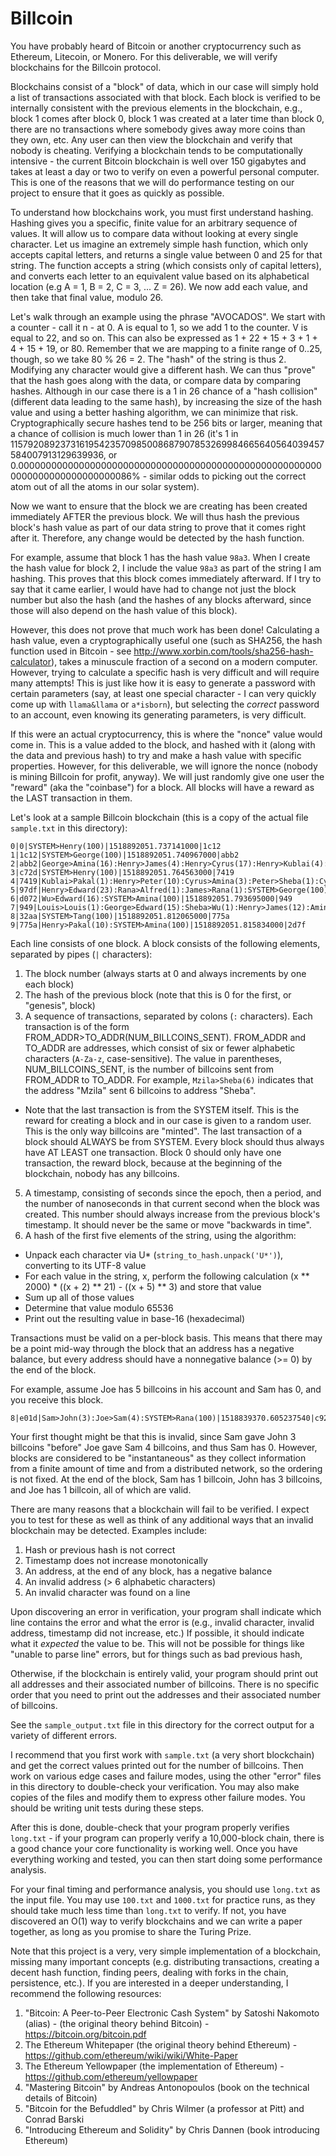 # Billcoin

You have probably heard of Bitcoin or another cryptocurrency such as Ethereum, Litecoin, or Monero.  For this deliverable, we will verify blockchains for the Billcoin protocol.

Blockchains consist of a "block" of data, which in our case will simply hold a list of transactions associated with that block.  Each block is verified to be internally consistent with the previous elements in the blockchain, e.g., block 1 comes after block 0, block 1 was created at a later time than block 0, there are no transactions where somebody gives away more coins than they own, etc.  Any user can then view the blockchain and verify that nobody is cheating.  Verifying a blockchain tends to be computationally intensive - the current Bitcoin blockchain is well over 150 gigabytes and takes at least a day or two to verify on even a powerful personal computer.  This is one of the reasons that we will do performance testing on our project to ensure that it goes as quickly as possible.

To understand how blockchains work, you must first understand hashing.  Hashing gives you a specific, finite value for an arbitrary sequence of values.  It will allow us to compare data without looking at every single character.  Let us imagine an extremely simple hash function, which only accepts capital letters, and returns a single value between 0 and 25 for that string.  The function accepts a string (which consists only of capital letters), and converts each letter to an equivalent value based on its alphabetical location (e.g A = 1, B = 2, C = 3, ... Z = 26).  We now add each value, and then take that final value, modulo 26.

Let's walk through an example using the phrase "AVOCADOS".  We start with a counter - call it n - at 0.  A is equal to 1, so we add 1 to the counter.  V is equal to 22, and so on.  This can also be expressed as 1 + 22 + 15 + 3 + 1 + 4 + 15 + 19, or 80.  Remember that we are mapping to a finite range of 0..25, though, so we take 80 % 26 = 2.  The "hash" of the string is thus 2.  Modifying any character would give a different hash.  We can thus "prove" that the hash goes along with the data, or compare data by comparing hashes.  Although in our case there is a 1 in 26 chance of a "hash collision" (different data leading to the same hash), by increasing the size of the hash value and using a better hashing algorithm, we can minimize that risk.  Cryptographically secure hashes tend to be 256 bits or larger, meaning that a chance of collision is much lower than 1 in 26 (it's 1 in 115792089237316195423570985008687907853269984665640564039457584007913129639936, or 0.00000000000000000000000000000000000000000000000000000000000000000000000000086% - similar odds to picking out the correct atom out of all the atoms in our solar system).

Now we want to ensure that the block we are creating has been created immediately AFTER the previous block.  We will thus hash the previous block's hash value as part of our data string to prove that it comes right after it.  Therefore, any change would be detected by the hash function.

For example, assume that block 1 has the hash value `98a3`.  When I create the hash value for block 2, I include the value `98a3` as part of the string I am hashing.  This proves that this block comes immediately afterward.  If I try to say that it came earlier, I would have had to change not just the block number but also the hash (and the hashes of any blocks afterward, since those will also depend on the hash value of this block).

However, this does not prove that much work has been done!  Calculating a hash value, even a cryptographically useful one (such as SHA256, the hash function used in Bitcoin - see http://www.xorbin.com/tools/sha256-hash-calculator), takes a minuscule fraction of a second on a modern computer.  However, trying to calculate a specific hash is very difficult and will require many attempts!  This is just like how it is easy to generate a password with certain parameters (say, at least one special character - I can very quickly come up with `llama&llama` or `a*isborn`), but selecting the _correct_ password to an account, even knowing its generating parameters, is very difficult.

If this were an actual cryptocurrency, this is where the "nonce" value would come in.  This is a value added to the block, and hashed with it (along with the data and previous hash) to try and make a hash value with specific properties.  However, for this deliverable, we will ignore the nonce (nobody is mining Billcoin for profit, anyway).  We will just randomly give one user the "reward" (aka the "coinbase") for a block.  All blocks will have a reward as the LAST transaction in them.

Let's look at a sample Billcoin blockchain (this is a copy of the actual file `sample.txt` in this directory):

```
0|0|SYSTEM>Henry(100)|1518892051.737141000|1c12
1|1c12|SYSTEM>George(100)|1518892051.740967000|abb2
2|abb2|George>Amina(16):Henry>James(4):Henry>Cyrus(17):Henry>Kublai(4):George>Rana(1):SYSTEM>Wu(100)|1518892051.753197000|c72d
3|c72d|SYSTEM>Henry(100)|1518892051.764563000|7419
4|7419|Kublai>Pakal(1):Henry>Peter(10):Cyrus>Amina(3):Peter>Sheba(1):Cyrus>Louis(1):Pakal>Kaya(1):Amina>Tang(4):Kaya>Xerxes(1):SYSTEM>Amina(100)|1518892051.768449000|97df
5|97df|Henry>Edward(23):Rana>Alfred(1):James>Rana(1):SYSTEM>George(100)|1518892051.783448000|d072
6|d072|Wu>Edward(16):SYSTEM>Amina(100)|1518892051.793695000|949
7|949|Louis>Louis(1):George>Edward(15):Sheba>Wu(1):Henry>James(12):Amina>Pakal(22):SYSTEM>Kublai(100)|1518892051.799497000|32aa
8|32aa|SYSTEM>Tang(100)|1518892051.812065000|775a
9|775a|Henry>Pakal(10):SYSTEM>Amina(100)|1518892051.815834000|2d7f
```

Each line consists of one block.  A block consists of the following elements, separated by pipes (`|` characters):

1. The block number (always starts at 0 and always increments by one each block)
2. The hash of the previous block (note that this is 0 for the first, or "genesis", block)
3. A sequence of transactions, separated by colons (`:` characters).  Each transaction is of the form FROM_ADDR>TO_ADDR(NUM_BILLCOINS_SENT).  FROM_ADDR and TO_ADDR are addresses, which consist of six or fewer alphabetic characters (`A-Za-z`, case-sensitive).  The value in parentheses, NUM_BILLCOINS_SENT, is the number of billcoins sent from FROM_ADDR to TO_ADDR.  For example, `Mzila>Sheba(6)` indicates that the address "Mzila" sent 6 billcoins to address "Sheba".  
  * Note that the last transaction is from the SYSTEM itself.  This is the reward for creating a block and in our case is given to a random user.  This is the only way billcoins are "minted".  The last transaction of a block should ALWAYS be from SYSTEM.  Every block should thus always have AT LEAST one transaction.  Block 0 should only have one transaction, the reward block, because at the beginning of the blockchain, nobody has any billcoins.
5. A timestamp, consisting of seconds since the epoch, then a period, and the number of nanoseconds in that current second when the block was created.  This number should always increase from the previous block's timestamp.  It should never be the same or move "backwards in time".
6. A hash of the first five elements of the string, using the algorithm:
  * Unpack each character via U* (`string_to_hash.unpack('U*')`), converting to its UTF-8 value
  * For each value in the string, x, perform the following calculation (x ** 2000) * ((x + 2) ** 21) - ((x + 5) ** 3) and store that value
  * Sum up all of those values
  * Determine that value modulo 65536
  * Print out the resulting value in base-16 (hexadecimal)

Transactions must be valid on a per-block basis.  This means that there may be a point mid-way through the block that an address has a negative balance, but every address should have a nonnegative balance (>= 0) by the end of the block.

For example, assume Joe has 5 billcoins in his account and Sam has 0, and you receive this block.

```
8|e01d|Sam>John(3):Joe>Sam(4):SYSTEM>Rana(100)|1518839370.605237540|c922
```

Your first thought might be that this is invalid, since Sam gave John 3 billcoins "before" Joe gave Sam 4 billcoins, and thus Sam has 0.  However, blocks are considered to be "instantaneous" as they collect information from a finite amount of time and from a distributed network, so the ordering is not fixed.  At the end of the block, Sam has 1 billcoin, John has 3 billcoins, and Joe has 1 billcoin, all of which are valid.

There are many reasons that a blockchain will fail to be verified.  I expect you to test for these as well as think of any additional ways that an invalid blockchain may be detected.  Examples include:

1. Hash or previous hash is not correct
2. Timestamp does not increase monotonically
3. An address, at the end of any block, has a negative balance
4. An invalid address (> 6 alphabetic characters)
5. An invalid character was found on a line

Upon discovering an error in verification, your program shall indicate which line contains the error and what the error is (e.g., invalid character, invalid address, timestamp did not increase, etc.)  If possible, it should indicate what it _expected_ the value to be.  This will not be possible for things like "unable to parse line" errors, but for things such as bad previous hash, 

Otherwise, if the blockchain is entirely valid, your program should print out all addresses and their associated number of billcoins.  There is no specific order that you need to print out the addresses and their associated number of billcoins.

See the `sample_output.txt` file in this directory for the correct output for a variety of different errors.

I recommend that you first work with `sample.txt` (a very short blockchain) and get the correct values printed out for the number of billcoins.  Then work on various edge cases and failure modes, using the other "error" files in this directory to double-check your verification.  You may also make copies of the files and modify them to express other failure modes.  You should be writing unit tests during these steps.

After this is done, double-check that your program properly verifies `long.txt` - if your program can properly verify a 10,000-block chain, there is a good chance your core functionality is working well.  Once you have everything working and tested, you can then start doing some performance analysis.

For your final timing and performance analysis, you should use `long.txt` as the input file.  You may use `100.txt` and `1000.txt` for practice runs, as they should take much less time than `long.txt` to verify.  If not, you have discovered an O(1) way to verify blockchains and we can write a paper together, as long as you promise to share the Turing Prize.

Note that this project is a very, very simple implementation of a blockchain, missing many important concepts (e.g. distributing transactions, creating a decent hash function, finding peers, dealing with forks in the chain, persistence, etc.).  If you are interested in a deeper understanding, I recommend the following resources:

1. "Bitcoin: A Peer-to-Peer Electronic Cash System" by Satoshi Nakomoto (alias) - (the original theory behind Bitcoin) - https://bitcoin.org/bitcoin.pdf
2. The Ethereum Whitepaper (the original theory behind Ethereum) - https://github.com/ethereum/wiki/wiki/White-Paper
3. The Ethereum Yellowpaper (the implementation of Ethereum) - https://github.com/ethereum/yellowpaper
4. "Mastering Bitcoin" by Andreas Antonopoulos (book on the technical details of Bitcoin)
5. "Bitcoin for the Befuddled" by Chris Wilmer (a professor at Pitt) and Conrad Barski
6. "Introducing Ethereum and Solidity" by Chris Dannen (book introducing Ethereum)

